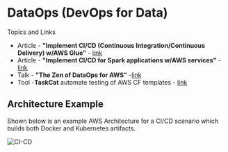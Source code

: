 # DataOps (DevOps for Data)

Topics and Links
- Article - **"Implement CI/CD (Continuous Integration/Continuous Delivery) w/AWS Glue"** - [link](https://aws.amazon.com/blogs/big-data/implement-continuous-integration-and-delivery-of-serverless-aws-glue-etl-applications-using-aws-developer-tools/)
- Article -  **"Implement CI/CD for Spark applications w/AWS services"** -[link](https://aws.amazon.com/blogs/big-data/implement-continuous-integration-and-delivery-of-apache-spark-applications-using-aws/)
- Talk - **"The Zen of DataOps for AWS"** -[link](https://www.youtube.com/watch?v=KvGsyKtNEAk)
- Tool -**TaskCat** automate testing of AWS CF templates - [link](https://aws.amazon.com/blogs/infrastructure-and-automation/up-your-aws-cloudformation-testing-game-using-taskcat/)

## Architecture Example

Shown below is an example AWS Architecture for a CI/CD scenario which builds both Docker and Kubernetes artifacts.  

![CI-CD](https://github.com/lynnlangit/Hello-AWS-Data-Services/blob/master/images/ci-cd.png)
